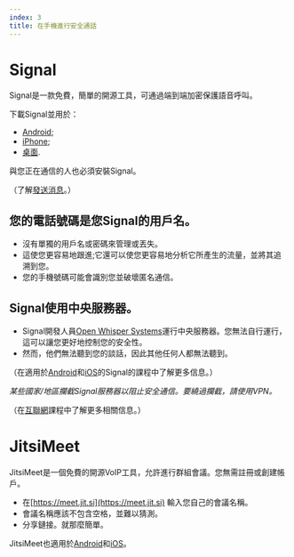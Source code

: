 ```yaml
---
index: 3
title: 在手機進行安全通話
---
```

# Signal

Signal是一款免費，簡單的開源工具，可通過端到端加密保護語音呼叫。

下載Signal並用於：

*   [Android](https://play.google.com/store/apps/details?id=org.thoughtcrime.securesms); 
*   [iPhone](https://itunes.apple.com/ie/app/signal-private-messenger/id874139669); 
*   [桌面](https://signal.org/download/). 

與您正在通信的人也必須安裝Signal。

（了解[發送消息](umbrella://communications/sending-a-message)。）

## 您的電話號碼是您Signal的用戶名。

*   沒有單獨的用戶名或密碼來管理或丟失。
*   這使您更容易地跟進;它還可以使您更容易地分析它所產生的流量，並將其追溯到您。
*   您的手機號碼可能會識別您並破壞匿名通信。

## Signal使用中央服務器。

*   Signal開發人員[Open Whisper Systems](https://signal.org/about/)運行中央服務器。您無法自行運行，這可以讓您更好地控制您的安全性。
*   然而，他們無法聽到您的談話，因此其他任何人都無法聽到。

（在適用於[Android](umbrella://tools/messaging/s_signal-for-android.md)和[iOS](umbrella://tools/messaging/s_signal-for-ios.md)的Signal的課程中了解更多信息。）

*某些國家/地區攔截Signal服務器以阻止安全通信。要繞過攔截，請使用VPN。*

（在[互聯網](umbrella://communications/the-internet/beginner)課程中了解更多相關信息。）

# JitsiMeet

JitsiMeet是一個免費的開源VoIP工具，允許進行群組會議。您無需註冊或創建帳戶。

*   在[https://meet.jit.si](https://meet.jit.si)
輸入您自己的會議名稱。
*   會議名稱應該不包含空格，並難以猜測。
*   分享鏈接。就那麼簡單。

JitsiMeet也適用於[Android](https://play.google.com/store/apps/details?id=org.jitsi.meet)和[iOS](https://itunes.apple.com/us/app/jitsi-meet/id1165103905)。